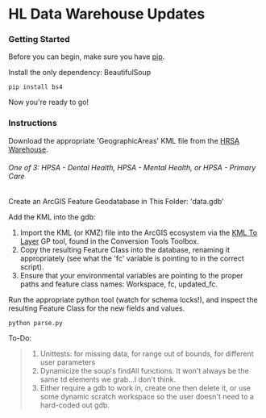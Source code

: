# HL Data Warehouse Updates

### Getting Started
Before you can begin, make sure you have [pip](https://pip.pypa.io/en/stable/installing/).

Install the only dependency: BeautifulSoup

```shell
pip install bs4
```

Now you're ready to go!

### Instructions
Download the appropriate 'GeographicAreas' KML file from the [HRSA Warehouse](https://datawarehouse.hrsa.gov/data/datadownload.aspx).
###### One of 3: HPSA - Dental Health, HPSA - Mental Health, or HPSA - Primary Care

Create an ArcGIS Feature Geodatabase in This Folder: 'data.gdb'

Add the KML into the gdb:
  1. Import the KML (or KMZ) file into the ArcGIS ecosystem via the [KML To Layer](http://pro.arcgis.com/en/pro-app/tool-reference/conversion/kml-to-layer.htm) GP tool, found in the Conversion Tools Toolbox.
  2. Copy the resulting Feature Class into the database, renaming it appropriately (see what the 'fc' variable is pointing to in the correct script).
  3. Ensure that your environmental variables are pointing to the proper paths and feature class names: Workspace, fc, updated_fc.

Run the appropriate python tool (watch for schema locks!), and inspect the resulting Feature Class for the new fields and values.

```shell
python parse.py
```

To-Do:
  >1. Unittests: for missing data, for range out of bounds, for different user parameters
  >2. Dynamicize the soup's findAll functions. It won't always be the same td elements we grab...I don't think.
  >3. Either require a gdb to work in, create one then delete it, or use some dynamic scratch workspace so the user doesn't need to a hard-coded out gdb.
